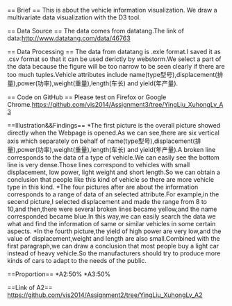 == Brief ==
This is about the vehicle information visualization. We draw a multivariate data visualization with the D3 tool.

== Data Source ==
The data comes from datatang.The link of data:http://www.datatang.com/data/46763

== Data Processing ==
The data from datatang is .exle format.I saved it as .csv format so that it can be used derictly by webstorm.We select a part of the data because the figure will be too narrow to be seen clearly if there are too much tuples.Vehicle attributes include name(type型号),displacement(排量),power(功率),weight(重量),length(车长) and yield(年产量).

== Code on GitHub ==
Please test on Firefox or Google Chrome.https://github.com/vis2014/Assignment3/tree/YingLiu_XuhongLv_A3

==Illustration&&Findings==
*The first picture is the overall picture showed directly when the Webpage is opened.As we can see,there are six vertical axis which separately on behalf of name(type型号),displacement(排量),power(功率),weight(重量),length(车长) and yield(年产量).A broken line corresponds to the data of a type of vehicle.We can easily see the bottom line is very dense.Those lines  correspond to vehicles with small displacement, low power, light weight and short length.So we can obtain a conclusion that people like this kind of vehicle so there are more vehicle type in this kind.
*The four pictures after are about the information corresponds to a range of data of an selected attribute.For example,in the secend picture,I selected displacement and made the range from 8 to 10,and then,there were several broken lines became yellow,and the name corresponded became blue.In this way,we can easily search the data we what and find the information of same or similar vehicles in some certain aspects.
*In the fourth picture,the yield of high power are very low,and the  value of displacement,weight and length are also small.Combined with the first paragraph,we can draw a conclusion that most people buy a light car instead of heavy vehicle.So the manufacturers should try to produce more kinds of cars to adapt to the needs of the public.

==Proportion==
*A2:50%
*A3:50%

==Link of A2==
https://github.com/vis2014/Assignment2/tree/YingLiu_XuhongLv_A2
